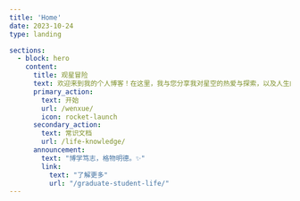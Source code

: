```yaml
---
title: 'Home'  
date: 2023-10-24  
type: landing  

sections:  
  - block: hero  
    content:  
      title: 观星冒险  
      text: 欢迎来到我的个人博客！在这里，我与您分享我对星空的热爱与探索，以及人生的思考和体验。不论您是天文爱好者、哲学追寻者，还是寻找灵感的人，我希望我的博客能为您带来启发和共鸣。 🌟  
      primary_action:  
        text: 开始  
        url: /wenxue/  
        icon: rocket-launch  
      secondary_action:  
        text: 常识文档  
        url: /life-knowledge/  
      announcement:  
        text: "博学笃志，格物明德。✨"  
        link:  
          text: "了解更多"  
          url: "/graduate-student-life/"
---
```

